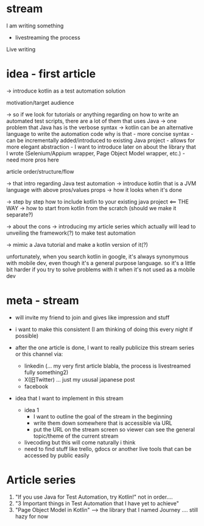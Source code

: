 # stream

I am writing something
+ livestreaming the process

Live writing

# idea - first article

-> introduce kotlin as a test automation solution

motivation/target audience

-> so if we look for tutorials or anything regarding on how to write an automated test scripts, there are a lot of them that uses Java
-> one problem that Java has is the verbose syntax
-> kotlin can be an alternative language to write the automation code
    why is that
    - more concise syntax
    - can be incrementally added/introduced to existing Java project
    - allows for more elegant abstraction
      - I want to introduce later on about the library that I wrote (Selenium/Appium wrapper, Page Object Model wrapper, etc.)
    - need more pros here


article order/structure/flow

-> that intro regarding Java test automation
-> introduce kotlin that is a JVM language with above pros/values props
-> how it looks when it's done

-> step by step how to include kotlin to your existing java project <== THE WAY
    -> how to start from kotlin from the scratch (should we make it separate?)

-> about the cons
-> introducing my article series which actually will lead to unveiling the framework(?) to make test automation

-> mimic a Java tutorial and make a kotlin version of it(?) 



unfortunately, when you search kotlin in google, it's always synonymous with mobile dev, even though it's a general purpose language. so it's a little bit harder if you try to solve problems with it when it's not used as a mobile dev


# meta - stream

- will invite my friend to join and gives like impression and stuff
- i want to make this consistent (I am thinking of doing this every night if possible)
- after the one article is done, I want to really publicize this stream series or this channel via:
  - linkedin (... my very first article blabla, the process is livestreamed fully something2)
  - X(旧Twitter) ... just my ususal japanese post
  - facebook
  
- idea that I want to implement in this stream
  - idea 1
    - I want to outline the goal of the stream in the beginning
    - write them down somewhere that is accessible via URL
    - put the URL on the stream screen so viewer can see the general topic/theme of the current stream
  - livecoding but this will come naturally i think
  - need to find stuff like trello, gdocs or another live tools that can be accessed by public easily



# Article series

1. "If you use Java for Test Automation, try Kotlin!"
not in order....
2. "3 Important things in Test Automation that I have yet to achieve"
3. "Page Object Model in Kotlin" --> the library that I named Journey
.... still hazy for now
